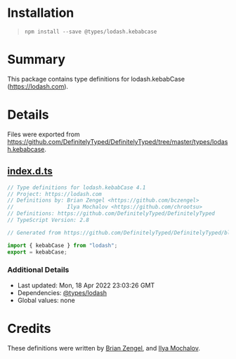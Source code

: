 # Installation
> `npm install --save @types/lodash.kebabcase`

# Summary
This package contains type definitions for lodash.kebabCase (https://lodash.com).

# Details
Files were exported from https://github.com/DefinitelyTyped/DefinitelyTyped/tree/master/types/lodash.kebabcase.
## [index.d.ts](https://github.com/DefinitelyTyped/DefinitelyTyped/tree/master/types/lodash.kebabcase/index.d.ts)
````ts
// Type definitions for lodash.kebabCase 4.1
// Project: https://lodash.com
// Definitions by: Brian Zengel <https://github.com/bczengel>
//                 Ilya Mochalov <https://github.com/chrootsu>
// Definitions: https://github.com/DefinitelyTyped/DefinitelyTyped
// TypeScript Version: 2.8

// Generated from https://github.com/DefinitelyTyped/DefinitelyTyped/blob/master/types/lodash/scripts/generate-modules.ts

import { kebabCase } from "lodash";
export = kebabCase;

````

### Additional Details
 * Last updated: Mon, 18 Apr 2022 23:03:26 GMT
 * Dependencies: [@types/lodash](https://npmjs.com/package/@types/lodash)
 * Global values: none

# Credits
These definitions were written by [Brian Zengel](https://github.com/bczengel), and [Ilya Mochalov](https://github.com/chrootsu).
